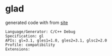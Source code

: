 # glad

generated code with from [site](https://glad.dav1d.de/#profile=compatibility&language=c&specification=gl&loader=on&api=gl%3D2.1&api=gles2%3D2.0&api=glsc2%3D2.0&api=gles1%3D1.0)

    Language/Generator: C/C++ Debug
    Specification: gl
    APIs: gl=3.1, gles1=1.0, gles2=3.1, glsc2=2.0
    Profile: compatibility
    Extensions:
    